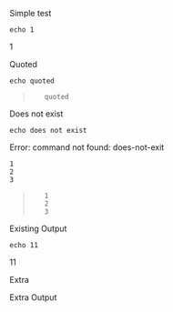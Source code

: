 Simple test

``` bash-1
echo 1
```

<!-- notebook output start -->
<!-- notebook output modified 2025-03-12T08:16:31 -->

1

<!-- notebook output end -->

Quoted

``` bash-quote
echo quoted
```

<!-- notebook output start -->
<!-- notebook output modified 2025-03-12T08:16:31 -->

>        quoted

<!-- notebook output end -->

Does not exist

``` does-not-exit
echo does not exist
```

<!-- notebook output start -->
<!-- notebook output modified 2025-03-12T08:16:31 -->

Error: command not found: does-not-exit

<!-- notebook output end -->

``` cat-hat
1
2
3
```

<!-- notebook output start -->
<!-- notebook output modified 2025-03-12T08:16:31 -->

>        1
>        2
>        3

<!-- notebook output end -->

Existing Output

``` bash-1
echo 11
```

<!-- notebook output start -->
<!-- notebook output modified 2025-03-12T08:16:31 -->

11

<!-- notebook output end -->

Extra

<!-- notebook output start -->
<!-- notebook output modified 2025-03-12T07:53:37 -->

Extra Output

<!-- notebook output end -->
